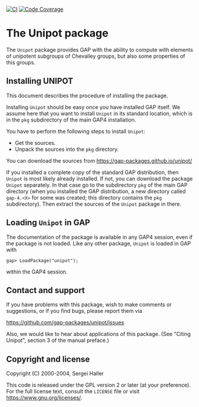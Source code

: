 [![CI](https://github.com/gap-packages/unipot/actions/workflows/CI.yml/badge.svg)](https://github.com/gap-packages/unipot/actions/workflows/CI.yml)
[![Code Coverage](https://codecov.io/github/gap-packages/unipot/coverage.svg?branch=master&token=)](https://codecov.io/gh/gap-packages/unipot)

# The Unipot package

The `Unipot` package provides GAP with the ability to compute with
elements of unipotent subgroups of Chevalley groups, but also some
properties of this groups.


## Installing UNIPOT

This document describes the procedure of installing the package.

Installing `Unipot` should be easy once you have installed GAP itself.
We assume here that you want to install `Unipot` in its standard
location, which is in the `pkg` subdirectory of the main GAP4
installation.

You have to perform the following steps to install `Unipot`:

- Get the sources.
- Unpack the sources into the `pkg` directory.

You can download the sources from
 <https://gap-packages.github.io/unipot/>

If you installed a complete copy of the standard GAP
distribution, then `Unipot` is most likely already installed. If not,
you can download the package `Unipot` separately. In that case go to the
subdirectory `pkg` of the main GAP directory (when you installed the GAP
distribution, a new directory called `gap-4.<X>` for some <X> was
created; this directory contains the `pkg` subdirectory).
Then extract the sources of the `Unipot` package in there.

## Loading `Unipot` in GAP

The documentation of the package is available in any GAP4 session, even
if the package is not loaded. Like any other package, `Unipot` is loaded
in GAP with

    gap> LoadPackage("unipot");

within the GAP4 session.


## Contact and support

If you have problems with this package, wish to make comments or
suggestions, or if you find bugs, please report them via

   <https://github.com/gap-packages/unipot/issues>

Also, we would like to hear about applications of this package.
(See "Citing Unipot", section 3 of the manual preface.)


## Copyright and license

Copyright (C) 2000-2004, Sergei Haller

This code is released under the GPL version 2 or later (at your
preference). For the full license text, consult the `LICENSE` file or
visit <https://www.gnu.org/licenses/>.

